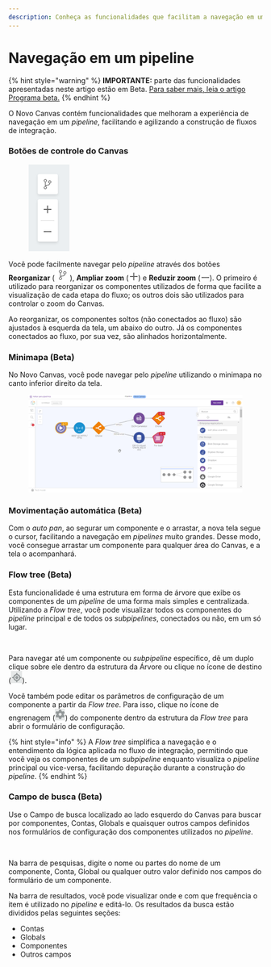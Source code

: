 ```yaml
---
description: Conheça as funcionalidades que facilitam a navegação em um pipeline.
---
```


# Navegação em um pipeline

{% hint style="warning" %}
**IMPORTANTE:** parte das funcionalidades apresentadas neste artigo estão em Beta. [Para saber mais, leia o artigo Programa beta.](https://docs.digibee.com/documentation/v/pt-br/geral/programa-beta)
{% endhint %}

O Novo Canvas contém funcionalidades que melhoram a experiência de navegação em um _pipeline_, facilitando e agilizando a construção de fluxos de integração.

### Botões de controle do Canvas <a href="#h_b1362a896d" id="h_b1362a896d"></a>

<figure><img src="../../.gitbook/assets/image4 (1).png" alt=""><figcaption></figcaption></figure>

Você pode facilmente navegar pelo _pipeline_ através dos botões **Reorganizar** (![](<../../.gitbook/assets/image3 (2) (1).png>)), **Ampliar zoom** (![](<../../.gitbook/assets/image1 (2) (2).png>)) e **Reduzir zoom** (![](../../.gitbook/assets/image5.png)). O primeiro é utilizado para reorganizar os componentes utilizados de forma que facilite a visualização de cada etapa do fluxo; os outros dois são utilizados para controlar o zoom do Canvas.

Ao reorganizar, os componentes soltos (não conectados ao fluxo) são ajustados à esquerda da tela, um abaixo do outro. Já os componentes conectados ao fluxo, por sua vez, são alinhados horizontalmente.

### Minimapa (Beta) <a href="#h_45f6ee41a4" id="h_45f6ee41a4"></a>

No Novo Canvas, você pode navegar pelo _pipeline_ utilizando o minimapa no canto inferior direito da tela.

<figure><img src="../../.gitbook/assets/01 - Mini mapa.gif" alt=""><figcaption></figcaption></figure>

### Movimentação automática (Beta) <a href="#h_0009c98480" id="h_0009c98480"></a>

Com o _auto pan_, ao segurar um componente e o arrastar, a nova tela segue o cursor, facilitando a navegação em _pipelines_ muito grandes. Desse modo, você consegue arrastar um componente para qualquer área do Canvas, e a tela o acompanhará.

### Flow tree (Beta)

Esta funcionalidade é uma estrutura em forma de árvore que exibe os componentes de um _pipeline_ de uma forma mais simples e centralizada. Utilizando a _Flow tree_, você pode visualizar todos os componentes do _pipeline_ principal e de todos os _subpipelines_, conectados ou não, em um só lugar.

<figure><img src="../../.gitbook/assets/02 - Flow tree - port.gif" alt=""><figcaption></figcaption></figure>

Para navegar até um componente ou _subpipeline_ específico, dê um duplo clique sobre ele dentro da estrutura da Árvore ou clique no ícone de destino (![](../../.gitbook/assets/image1.png)).

Você também pode editar os parâmetros de configuração de um componente a partir da _Flow tree_. Para isso, clique no ícone de engrenagem (![](../../.gitbook/assets/image2.png)) do componente dentro da estrutura da _Flow tree_ para abrir o formulário de configuração.

{% hint style="info" %}
A _Flow tree_ simplifica a navegação e o entendimento da lógica aplicada no fluxo de integração, permitindo que você veja os componentes de um _subpipeline_ enquanto visualiza o _pipeline_ principal ou vice-versa, facilitando depuração durante a construção do _pipeline_.
{% endhint %}

### Campo de busca (Beta)

Use o Campo de busca localizado ao lado esquerdo do Canvas para buscar por componentes, Contas, Globals e quaisquer outros campos definidos nos formulários de configuração dos componentes utilizados no _pipeline_.

<figure><img src="../../.gitbook/assets/03 - Search - port.gif" alt=""><figcaption></figcaption></figure>

Na barra de pesquisas, digite o nome ou partes do nome de um componente, Conta, Global ou qualquer outro valor definido nos campos do formulário de um componente.&#x20;

Na barra de resultados, você pode visualizar onde e com que frequência o item é utilizado no _pipeline_ e editá-lo. Os resultados da busca estão divididos pelas seguintes seções:&#x20;

* Contas
* Globals
* Componentes
* Outros campos
